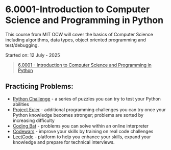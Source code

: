 # 6.0001-Introduction to Computer Science and Programming in Python
This course from MIT OCW will cover the basics of Computer Science including algorithms, data types, object oriented programming and test/debugging.

Started on: 12 July - 2025
> [6.0001 - Introduction to Computer Science and Programming in Python](https://ocw.mit.edu/courses/6-0001-introduction-to-computer-science-and-programming-in-python-fall-2016/pages/syllabus/)

## Practicing Problems:

- [Python Challenge](http://www.pythonchallenge.com/) - a series of puzzles you can try to test your Python abilities
- [Project Euler](https://projecteuler.net/) - additional programming challenges you can try once your Python knowledge becomes
stronger; problems are sorted by increasing difficulty
- [Coding Bat](https://codingbat.com/python) - problems you can solve within an online interpreter
- [Codewars](https://www.codewars.com/?language=python) - improve your skills by training on real code challenges
- [LeetCode](https://leetcode.com/) - platform to help you enhance your skills, expand your knowledge and prepare for technical interviews.
